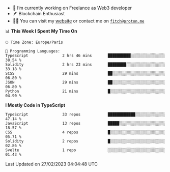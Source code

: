 - 🔭 I’m currently working on Freelance as Web3 developer
- 🪶 Blockchain Enthusiast
- 👨‍💻 You can visit my [website](https://f1tch.xyz) or contact me on [`f1tch@proton.me`](mailto:f1tch@proton.me)

<!--START_SECTION:waka-->
📊 **This Week I Spent My Time On** 

```text
🕑︎ Time Zone: Europe/Paris

💬 Programming Languages: 
TypeScript               2 hrs 46 mins       ██████████░░░░░░░░░░░░░░░   38.54 % 
Solidity                 2 hrs 23 mins       ████████░░░░░░░░░░░░░░░░░   33.18 % 
SCSS                     29 mins             ██░░░░░░░░░░░░░░░░░░░░░░░   06.80 % 
JSON                     29 mins             ██░░░░░░░░░░░░░░░░░░░░░░░   06.80 % 
Python                   21 mins             █░░░░░░░░░░░░░░░░░░░░░░░░   04.90 % 
```

**I Mostly Code in TypeScript** 

```text
TypeScript               33 repos            ████████████░░░░░░░░░░░░░   47.14 % 
JavaScript               13 repos            █████░░░░░░░░░░░░░░░░░░░░   18.57 % 
CSS                      4 repos             █░░░░░░░░░░░░░░░░░░░░░░░░   05.71 % 
Solidity                 2 repos             █░░░░░░░░░░░░░░░░░░░░░░░░   02.86 % 
Svelte                   1 repo              ░░░░░░░░░░░░░░░░░░░░░░░░░   01.43 % 
```




 Last Updated on 27/02/2023 04:04:48 UTC
<!--END_SECTION:waka-->
